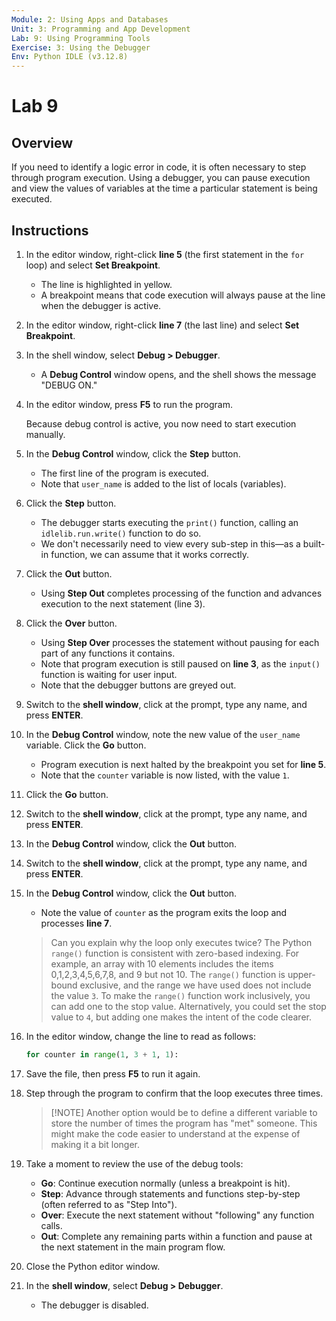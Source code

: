 ```yaml
---
Module: 2: Using Apps and Databases
Unit: 3: Programming and App Development
Lab: 9: Using Programming Tools
Exercise: 3: Using the Debugger
Env: Python IDLE (v3.12.8)
---
```


# Lab 9

## Overview

If you need to identify a logic error in code, it is often necessary to step through program execution. Using a debugger, you can pause execution and view the values of variables at the time a particular statement is being executed.

## Instructions

1. In the editor window, right-click **line 5** (the first statement in the `for` loop) and select **Set Breakpoint**.
   - The line is highlighted in yellow.
   - A breakpoint means that code execution will always pause at the line when the debugger is active.

2. In the editor window, right-click **line 7** (the last line) and select **Set Breakpoint**.

3. In the shell window, select **Debug > Debugger**.
   - A **Debug Control** window opens, and the shell shows the message "DEBUG ON."

4. In the editor window, press **F5** to run the program.

    Because debug control is active, you now need to start execution manually.

5. In the **Debug Control** window, click the **Step** button.
   - The first line of the program is executed.
   - Note that `user_name` is added to the list of locals (variables).

6. Click the **Step** button.
   - The debugger starts executing the `print()` function, calling an `idlelib.run.write()` function to do so.
   - We don't necessarily need to view every sub-step in this—as a built-in function, we can assume that it works correctly.

7. Click the **Out** button.
   - Using **Step Out** completes processing of the function and advances execution to the next statement (line 3).

8. Click the **Over** button.
   - Using **Step Over** processes the statement without pausing for each part of any functions it contains.
   - Note that program execution is still paused on **line 3**, as the `input()` function is waiting for user input.
   - Note that the debugger buttons are greyed out.

9. Switch to the **shell window**, click at the prompt, type any name, and press **ENTER**.

10. In the **Debug Control** window, note the new value of the `user_name` variable. Click the **Go** button.
    - Program execution is next halted by the breakpoint you set for **line 5**.
    - Note that the `counter` variable is now listed, with the value `1`.

11. Click the **Go** button.

12. Switch to the **shell window**, click at the prompt, type any name, and press **ENTER**.

13. In the **Debug Control** window, click the **Out** button.

14. Switch to the **shell window**, click at the prompt, type any name, and press **ENTER**.

15. In the **Debug Control** window, click the **Out** button.
    - Note the value of `counter` as the program exits the loop and processes **line 7**.

    > Can you explain why the loop only executes twice?
    The Python `range()` function is consistent with zero-based indexing. For example, an array with 10 elements includes the items 0,1,2,3,4,5,6,7,8, and 9 but not 10. The `range()` function is upper-bound exclusive, and the range we have used does not include the value `3`.
    To make the `range()` function work inclusively, you can add one to the stop value. Alternatively, you could set the stop value to `4`, but adding one makes the intent of the code clearer.

16. In the editor window, change the line to read as follows:

    ```python
    for counter in range(1, 3 + 1, 1):
    ```

17. Save the file, then press **F5** to run it again.

18. Step through the program to confirm that the loop executes three times.

    >[!NOTE] Another option would be to define a different variable to store the number of times the program has "met" someone. This might make the code easier to understand at the expense of making it a bit longer.

19. Take a moment to review the use of the debug tools:

    - **Go**: Continue execution normally (unless a breakpoint is hit).
    - **Step**: Advance through statements and functions step-by-step (often referred to as "Step Into").
    - **Over**: Execute the next statement without "following" any function calls.
    - **Out**: Complete any remaining parts within a function and pause at the next statement in the main program flow.

20. Close the Python editor window.

21. In the **shell window**, select **Debug > Debugger**.
    - The debugger is disabled.
